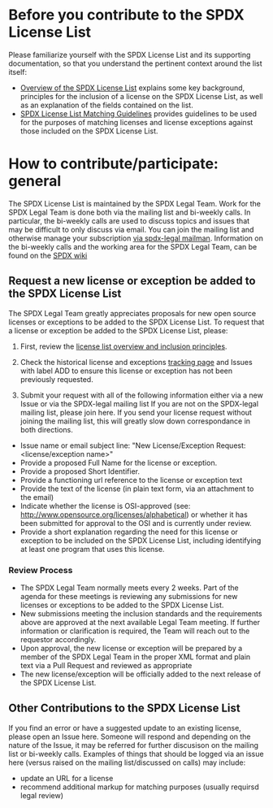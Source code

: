 # Before you contribute to the SPDX License List
Please familiarize yourself with the SPDX License List and its supporting documentation, so that you understand the pertinent context around the list itself:
* [Overview of the SPDX License List](https://spdx.org/spdx-license-list/license-list-overview) explains some key background, principles for the inclusion of a license on the SPDX License List, as well as an explanation of the fields contained on the list.
* [SPDX License List Matching Guidelines](https://spdx.org/spdx-license-list/matching-guidelines) provides guidelines to be used for the purposes of matching licenses and license exceptions against those included on the SPDX License List. 

# How to contribute/participate: general
The SPDX License List is maintained by the SPDX Legal Team. Work for the SPDX Legal Team is done both via the mailing list and bi-weekly calls. In particular, the bi-weekly calls are used to discuss topics and issues that may be difficult to only discuss via email.
You can join the mailing list and otherwise manage your subscription [via spdx-legal mailman](https://lists.spdx.org/mailman/listinfo/spdx-legal). Information on the bi-weekly calls and the working area for the SPDX Legal Team, can be found on the [SPDX wiki](https://wiki.spdx.org/view/Legal_Team)

## Request a new license or exception be added to the SPDX License List
The SPDX Legal Team greatly appreciates proposals for new open source licenses or exceptions to be added to the SPDX License List.  To request that a license or exception be added to the SPDX License List, please:

1)  First, review the [license list overview and inclusion principles](https://spdx.org/spdx-license-list/license-list-overview).

2)  Check the historical license and exceptions [tracking page](https://docs.google.com/spreadsheets/d/11AKxLBoN_VXM32OmDTk2hKeYExKzsnPjAVM7rLstQ8s/edit?pli=1#gid=695212681) and Issues with label ADD to ensure this license or exception has not been previously requested. 

3) Submit your request with all of the following information either via a new Issue or via the SPDX-legal mailing list
If you are not on the SPDX-legal mailing list, please join here. If you send your license request without joining the mailing list, this will greatly slow down correspondance in both directions.

* Issue name or email subject line: "New License/Exception Request: <license/exception name>" 
* Provide a proposed Full Name for the license or exception.
* Provide a proposed Short Identifier.
* Provide a functioning url reference to the license or exception text
* Provide the text of the license (in plain text form, via an attachment to the email) 
* Indicate whether the license is OSI-approved (see: http://www.opensource.org/licenses/alphabetical) or whether it has been submitted for approval to the OSI and is currently under review.
* Provide a short explanation regarding the need for this license or exception to be included on the SPDX License List, including identifying at least one program that uses this license.

### Review Process
* The SPDX Legal Team normally meets every 2 weeks. Part of the agenda for these meetings is reviewing any submissions for new licenses or exceptions to be added to the SPDX License List.
* New submissions meeting the inclusion standards and the requirements above are approved at the next available Legal Team meeting. If further information or clarification is required, the Team will reach out to the requestor accordingly.
* Upon approval, the new license or exception will be prepared by a member of the SPDX Legal Team in the proper XML format and plain text via a Pull Request and reviewed as appropriate
* The new license/exception will be officially  added to the next release of the SPDX License List.

## Other Contributions to the SPDX License List
If you find an error or have a suggested update to an existing license, please open an Issue here. Someone will respond and depending on the nature of the Issue, it may be referred for further discusison on the mailing list or bi-weekly calls. Examples of things that should be logged via an issue here (versus raised on the mailing list/discussed on calls) may include:
* update an URL for a license
* recommend additional markup for matching purposes (usually requirsd legal review)
